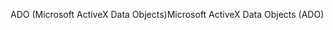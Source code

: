 <span data-ttu-id="44f85-101">ADO (Microsoft ActiveX Data Objects)</span><span class="sxs-lookup"><span data-stu-id="44f85-101">Microsoft ActiveX Data Objects (ADO)</span></span>